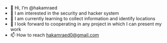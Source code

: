- 👋 Hi, I’m @hakamraed
- 👀 I am interested in the security and hacker system
- 🌱 I am currently learning to collect information and identify locations
- 💞️ I look forward to cooperating in any project in which I can present my work
- 📫 How to reach hakamraed0@gmail.com

<!---
hakamraed/hakamraed is a ✨ special ✨ repository because its `README.md` (this file) appears on your GitHub profile.
You can click the Preview link to take a look at your changes.
--->
